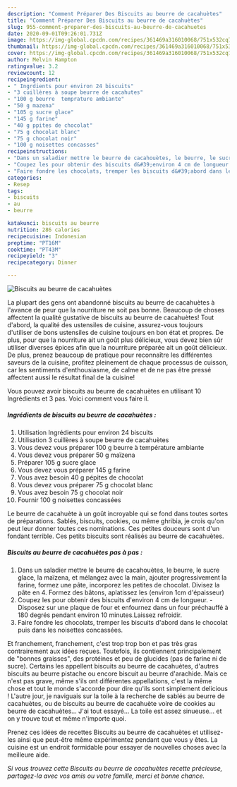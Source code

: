 ```yaml
---
description: "Comment Préparer Des Biscuits au beurre de cacahuètes"
title: "Comment Préparer Des Biscuits au beurre de cacahuètes"
slug: 955-comment-preparer-des-biscuits-au-beurre-de-cacahuetes
date: 2020-09-01T09:26:01.731Z
image: https://img-global.cpcdn.com/recipes/361469a316010068/751x532cq70/biscuits-au-beurre-de-cacahuetes-photo-principale-de-la-recette.jpg
thumbnail: https://img-global.cpcdn.com/recipes/361469a316010068/751x532cq70/biscuits-au-beurre-de-cacahuetes-photo-principale-de-la-recette.jpg
cover: https://img-global.cpcdn.com/recipes/361469a316010068/751x532cq70/biscuits-au-beurre-de-cacahuetes-photo-principale-de-la-recette.jpg
author: Melvin Hampton
ratingvalue: 3.2
reviewcount: 12
recipeingredient:
- " Ingrdients pour environ 24 biscuits"
- "3 cuillères à soupe beurre de cacahutes"
- "100 g beurre  temprature ambiante"
- "50 g mazena"
- "105 g sucre glace"
- "145 g farine"
- "40 g ppites de chocolat"
- "75 g chocolat blanc"
- "75 g chocolat noir"
- "100 g noisettes concasses"
recipeinstructions:
- "Dans un saladier mettre le beurre de cacahouètes, le beurre, le sucre glace, la maïzena, et mélangez avec la main, ajouter progressivement la farine, formez une pâte, incorporez les petites de chocolat. Divisez la pâte en 4. Formez des bâtons, aplatissez les (environ 1cm d&#39;épaisseur)"
- "Coupez les pour obtenir des biscuits d&#39;environ 4 cm de longueur. Disposez sur une plaque de four et enfournez dans un four préchauffé à 180 degrés pendant environ 10 minutes.Laissez refroidir."
- "Faire fondre les chocolats, tremper les biscuits d&#39;abord dans le chocolat puis dans les noisettes concassées."
categories:
- Resep
tags:
- biscuits
- au
- beurre

katakunci: biscuits au beurre 
nutrition: 286 calories
recipecuisine: Indonesian
preptime: "PT16M"
cooktime: "PT43M"
recipeyield: "3"
recipecategory: Dinner

---
```



![Biscuits au beurre de cacahuètes](https://img-global.cpcdn.com/recipes/361469a316010068/751x532cq70/biscuits-au-beurre-de-cacahuetes-photo-principale-de-la-recette.jpg)

La plupart des gens ont abandonné biscuits au beurre de cacahuètes à l'avance de peur que la nourriture ne soit pas bonne. Beaucoup de choses affectent la qualité gustative de biscuits au beurre de cacahuètes! Tout d'abord, la qualité des ustensiles de cuisine, assurez-vous toujours d'utiliser de bons ustensiles de cuisine toujours en bon état et propres. De plus, pour que la nourriture ait un goût plus délicieux, vous devez bien sûr utiliser diverses épices afin que la nourriture préparée ait un goût délicieux. De plus, prenez beaucoup de pratique pour reconnaître les différentes saveurs de la cuisine, profitez pleinement de chaque processus de cuisson, car les sentiments d'enthousiasme, de calme et de ne pas être pressé affectent aussi le résultat final de la cuisine!

<!--inarticleads1-->

Vous pouvez avoir biscuits au beurre de cacahuètes en utilisant 10 Ingrédients et 3 pas. Voici comment vous faire il.

##### Ingrédients de biscuits au beurre de cacahuètes :

1. Utilisation  Ingrédients pour environ 24 biscuits
1. Utilisation 3 cuillères à soupe beurre de cacahuètes
1. Vous devez vous préparer 100 g beurre à température ambiante
1. Vous devez vous préparer 50 g maïzena
1. Préparer 105 g sucre glace
1. Vous devez vous préparer 145 g farine
1. Vous avez besoin 40 g pépites de chocolat
1. Vous devez vous préparer 75 g chocolat blanc
1. Vous avez besoin 75 g chocolat noir
1. Fournir 100 g noisettes concassées


Le beurre de cacahuète à un goût incroyable qui se fond dans toutes sortes de préparations. Sablés, biscuits, cookies, ou même ghribia, je crois qu&#39;on peut leur donner toutes ces nominations. Ces petites douceurs sont d&#39;un fondant terrible. Ces petits biscuits sont réalisés au beurre de cacahuètes. 

<!--inarticleads2-->

##### Biscuits au beurre de cacahuètes pas à pas :

1. Dans un saladier mettre le beurre de cacahouètes, le beurre, le sucre glace, la maïzena, et mélangez avec la main, ajouter progressivement la farine, formez une pâte, incorporez les petites de chocolat. Divisez la pâte en 4. Formez des bâtons, aplatissez les (environ 1cm d&#39;épaisseur)
1. Coupez les pour obtenir des biscuits d&#39;environ 4 cm de longueur. - Disposez sur une plaque de four et enfournez dans un four préchauffé à 180 degrés pendant environ 10 minutes.Laissez refroidir.
1. Faire fondre les chocolats, tremper les biscuits d&#39;abord dans le chocolat puis dans les noisettes concassées.


Et franchement, franchement, c&#39;est trop trop bon et pas très gras contrairement aux idées reçues. Toutefois, ils contiennent principalement de &#34;bonnes graisses&#34;, des protéines et peu de glucides (pas de farine ni de sucre). Certains les appellent biscuits au beurre de cacahuètes, d&#39;autres biscuits au beurre pistache ou encore biscuit au beurre d&#39;arachide. Mais ce n&#39;est pas grave, même s&#39;ils ont différentes appellations, c&#39;est la même chose et tout le monde s&#39;accorde pour dire qu&#39;ils sont simplement delicious ! L&#39;autre jour, je naviguais sur la toile à la recherche de sablés au beurre de cacahuètes, ou de biscuits au beurre de cacahuète voire de cookies au beurre de cacahuètes… J&#39;ai tout essayé… La toile est assez sinueuse… et on y trouve tout et même n&#39;importe quoi. 

<!--inarticleads1-->

<p>
Prenez ces idées de recettes Biscuits au beurre de cacahuètes et utilisez-les ainsi que peut-être même expérimentez pendant que vous y êtes. La cuisine est un endroit formidable pour essayer de nouvelles choses avec la meilleure aide.
</p>

<p>
<i>Si vous trouvez cette Biscuits au beurre de cacahuètes recette précieuse, partagez-la avec vos amis ou votre famille, merci et bonne chance.</i>
</p>

